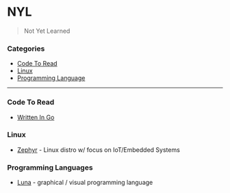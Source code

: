 # NYL

> Not Yet Learned

### Categories

* [Code To Read](#code-to-read)
* [Linux](#linux)
* [Programming Language](#programming-languages)

---

### Code To Read

- [Written In Go](ctr/golang.md)

### Linux

- [Zephyr](linux/zephyr.md) - Linux distro w/ focus on IoT/Embedded Systems

### Programming Languages

- [Luna](pl/luna.md) - graphical / visual programming language

 


